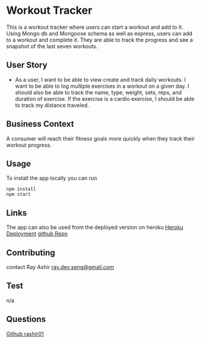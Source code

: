 # Workout Tracker

This is a workout tracker where users can start a workout and add to it. Using Mongo db and Mongoose schema as well as express, users can add to a workout and complete it. They are able to track the progress and see a snapshot of the last seven workouts.

## User Story

- As a user, I want to be able to view create and track daily workouts. I want to be able to log multiple exercises in a workout on a given day. I should also be able to track the name, type, weight, sets, reps, and duration of exercise. If the exercise is a cardio exercise, I should be able to track my distance traveled.

## Business Context

A consumer will reach their fitness goals more quickly when they track their workout progress.

## Usage

To install the app locally you can run

```
npm install
npm start
```

## Links

The app can also be used from the deployed version on heroku
[Heroku Deployment](https://noworkoutforyou.herokuapp.com/)
[github Repo](https://github.com/rashir01/trackmyworkout)

## Contributing

contact Ray Ashir ray.dev.seng@gmail.com

## Test

n/a

## Questions

[Github rashir01](https://github.com/rashir01)
